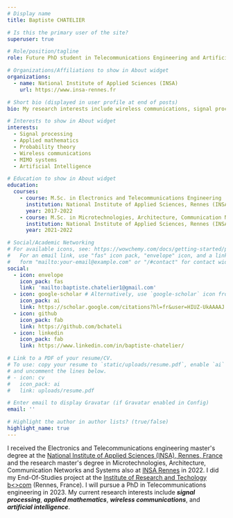 ```yaml
---
# Display name
title: Baptiste CHATELIER

# Is this the primary user of the site?
superuser: true

# Role/position/tagline
role: Future PhD student in Telecommunications Engineering and Artificial Intelligence

# Organizations/Affiliations to show in About widget
organizations:
  - name: National Institute of Applied Sciences (INSA)
    url: https://www.insa-rennes.fr

# Short bio (displayed in user profile at end of posts)
bio: My research interests include wireless communications, signal processing, artificial intelligence.

# Interests to show in About widget
interests:
  - Signal processing
  - Applied mathematics
  - Probability theory
  - Wireless communications
  - MIMO systems
  - Artificial Intelligence

# Education to show in About widget
education:
  courses:
    - course: M.Sc. in Electronics and Telecommunications Engineering
      institution: National Institute of Applied Sciences, Rennes (INSA)
      year: 2017-2022
    - course: M.Sc. in Microtechnologies, Architecture, Communication Networks and Systems (Research master)
      institution: National Institute of Applied Sciences, Rennes (INSA)
      year: 2021-2022

# Social/Academic Networking
# For available icons, see: https://wowchemy.com/docs/getting-started/page-builder/#icons
#   For an email link, use "fas" icon pack, "envelope" icon, and a link in the
#   form "mailto:your-email@example.com" or "/#contact" for contact widget.
social:
  - icon: envelope
    icon_pack: fas
    link: 'mailto:baptiste.chatelier1@gmail.com'
  - icon: google-scholar # Alternatively, use `google-scholar` icon from `ai` icon pack
    icon_pack: ai
    link: https://scholar.google.com/citations?hl=fr&user=HIUZ-UkAAAAJ
  - icon: github
    icon_pack: fab
    link: https://github.com/bchateli
  - icon: linkedin
    icon_pack: fab
    link: https://www.linkedin.com/in/baptiste-chatelier/

# Link to a PDF of your resume/CV.
# To use: copy your resume to `static/uploads/resume.pdf`, enable `ai` icons in `params.toml`,
# and uncomment the lines below.
# - icon: cv
#   icon_pack: ai
#   link: uploads/resume.pdf

# Enter email to display Gravatar (if Gravatar enabled in Config)
email: ''

# Highlight the author in author lists? (true/false)
highlight_name: true
---
```


I received the Electronics and Telecommunications engineering master's degree at the [National Institute of Applied Sciences (INSA), Rennes, France](https://www.insa-rennes.fr/electronics-telecommunications.html) and the research master's degree in Microtechnologies, Architecture, Communication Networks and Systems also at [INSA Rennes](https://www.insa-rennes.fr/master-electronics.html) in 2022. I did my End-Of-Studies project at the [Institute of Research and Techology b<>com](https://b-com.com) (Rennes, France). I will pursue a PhD in Telecommunications engineering in 2023. My current research interests include **_signal processing_**, **_applied mathematics_**, **_wireless communications_**, and **_artificial intelligence_**.
